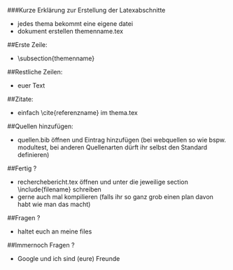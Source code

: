 ###Kurze Erklärung zur Erstellung der Latexabschnitte
* jedes thema bekommt eine eigene datei
* dokument erstellen themenname.tex

##Erste Zeile:
* \subsection{themenname}

##Restliche Zeilen:
* euer Text

##Zitate:
* einfach \cite{referenzname} im thema.tex

##Quellen hinzufügen:
* quellen.bib öffnen und Eintrag hinzufügen (bei webquellen so wie bspw. modultest, bei anderen Quellenarten dürft ihr selbst den Standard definieren) 

##Fertig ?
* recherchebericht.tex öffnen und unter die jeweilige section \include{filename} schreiben
* gerne auch mal kompilieren (falls ihr so ganz grob einen plan davon habt wie man das macht)

##Fragen ?
* haltet euch an meine files

##Immernoch Fragen ?
* Google und ich sind (eure) Freunde
